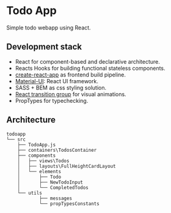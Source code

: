 # Todo App
Simple todo webapp using React.

## Development stack
- React for component-based and declarative architecture.
- Reacts Hooks for building functional stateless components.
- [create-react-app](https://github.com/facebook/create-react-app) as frontend build pipeline.
- [Material-UI](https://material-ui.com/): React UI framework.
- SASS + BEM as css styling solution.
- [React transition group](https://reactcommunity.org/react-transition-group/) for visual animations.
- PropTypes for typechecking.

## Architecture
```
todoapp
└── src
    ├── TodoApp.js
    ├── containers\TodosContainer
    ├── components 
    │   ├── views\Todos
    │   ├── layouts\FullHeightCardLayout
    │   └── elements
    │       ├── Todo
    │       ├── NewTodoInput
    │       └── CompletedTodos
    └── utils
            ├── messages
            └── propTypesConstants    
```
